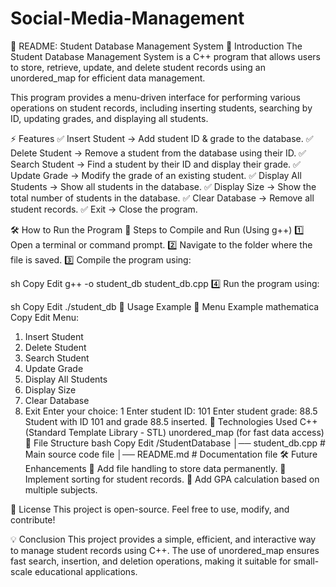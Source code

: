 # Social-Media-Management
📌 README: Student Database Management System
📖 Introduction
The Student Database Management System is a C++ program that allows users to store, retrieve, update, and delete student records using an unordered_map for efficient data management.

This program provides a menu-driven interface for performing various operations on student records, including inserting students, searching by ID, updating grades, and displaying all students.

⚡ Features
✅ Insert Student → Add student ID & grade to the database.
✅ Delete Student → Remove a student from the database using their ID.
✅ Search Student → Find a student by their ID and display their grade.
✅ Update Grade → Modify the grade of an existing student.
✅ Display All Students → Show all students in the database.
✅ Display Size → Show the total number of students in the database.
✅ Clear Database → Remove all student records.
✅ Exit → Close the program.

🛠 How to Run the Program
🔹 Steps to Compile and Run (Using g++)
1️⃣ Open a terminal or command prompt.
2️⃣ Navigate to the folder where the file is saved.
3️⃣ Compile the program using:

sh
Copy
Edit
g++ -o student_db student_db.cpp
4️⃣ Run the program using:

sh
Copy
Edit
./student_db
📌 Usage Example
🔹 Menu Example
mathematica
Copy
Edit
Menu:
1. Insert Student
2. Delete Student
3. Search Student
4. Update Grade
5. Display All Students
6. Display Size
7. Clear Database
8. Exit
Enter your choice: 1
Enter student ID: 101
Enter student grade: 88.5
Student with ID 101 and grade 88.5 inserted.
🔧 Technologies Used
C++ (Standard Template Library - STL)
unordered_map (for fast data access)
📂 File Structure
bash
Copy
Edit
/StudentDatabase
│── student_db.cpp   # Main source code file
│── README.md        # Documentation file
🛠 Future Enhancements
🚀 Add file handling to store data permanently.
🚀 Implement sorting for student records.
🚀 Add GPA calculation based on multiple subjects.

📜 License
This project is open-source. Feel free to use, modify, and contribute!

💡 Conclusion
This project provides a simple, efficient, and interactive way to manage student records using C++. The use of unordered_map ensures fast search, insertion, and deletion operations, making it suitable for small-scale educational applications.
